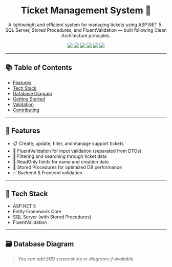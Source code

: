 <div align="center">
  <h1>Ticket Management System 🎫</h1>
  <p>A lightweight and efficient system for managing tickets using ASP.NET 5 , SQL Server, Stored Procedures, and FluentValidation — built following Clean Architecture principles.</p>
  
  <img src="https://img.shields.io/badge/C%23-239120?style=for-the-badge&logo=csharp&logoColor=white" />
  <img src="https://img.shields.io/badge/.NET-512BD4?style=for-the-badge&logo=dotnet&logoColor=white" />
  <img src="https://img.shields.io/badge/SQL--Server-CC2927?style=for-the-badge&logo=microsoft%20sql%20server&logoColor=white" />
  <img src="https://img.shields.io/badge/JWT-000000?style=for-the-badge&logo=JSON%20web%20tokens&logoColor=white" />
  <img src="https://img.shields.io/badge/Swagger-85EA2D?style=for-the-badge&logo=Swagger&logoColor=white" />
  <img src="https://img.shields.io/badge/Postman-FF6C37?style=for-the-badge&logo=Postman&logoColor=white" />
</div>

---

## 📚 Table of Contents

- [Features](#features)
- [Tech Stack](#tech-stack)
- [Database Diagram](#database-diagram)
- [Getting Started](#getting-started)
- [Validation](#validation)
- [Contributing](#contributing)

---

## 🚀 Features

- 📋 Create, update, filter, and manage support tickets
- 🧪 FluentValidation for input validation (separated from DTOs)
- 🔎 Filtering and searching through ticket data
- 📆 ReadOnly fields for name and creation date
- 🔄 Stored Procedures for optimized DB performance
- ✅ Backend & Frontend validation

---

## 🧰 Tech Stack

- ASP.NET 5
- Entity Framework Core
- SQL Server (with Stored Procedures)
- FluentValidation

---

## 🗃️ Database Diagram

> _You can add ERD screenshots or diagrams if available_

